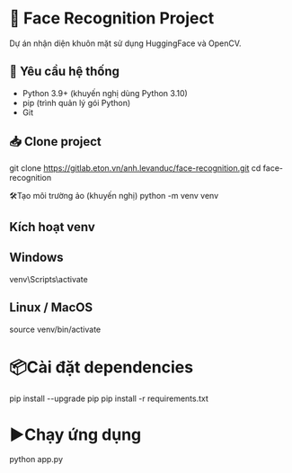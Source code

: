 # 🎯 Face Recognition Project

Dự án nhận diện khuôn mặt sử dụng HuggingFace và OpenCV.

## 🚀 Yêu cầu hệ thống
- Python 3.9+ (khuyến nghị dùng Python 3.10)
- pip (trình quản lý gói Python)
- Git

## 📥 Clone project
git clone https://gitlab.eton.vn/anh.levanduc/face-recognition.git
cd face-recognition

 🛠️Tạo môi trường ảo (khuyến nghị)
python -m venv venv
## Kích hoạt venv
## Windows
venv\Scripts\activate
## Linux / MacOS
source venv/bin/activate

# 📦Cài đặt dependencies
pip install --upgrade pip
pip install -r requirements.txt

# ▶️Chạy ứng dụng
python app.py
